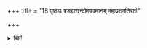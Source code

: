 +++
title = "18 पृष्ठ्यः षडहश्छन्दोमपवमानम् महाव्रतमतिरात्रे"

+++

<details><summary>थिते</summary>

पृष्ठ्यः षडहश्छन्दोमपवमानं महाव्रतमतिरात्रे १८
</details>
